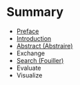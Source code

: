 # Summary

* [Preface](README.md)
* [Introduction](Introduction.md)
* [Abstract (Abstraire)](abstract.md)
* Exchange
* [Search (Fouiller)](search_fouiller.md)
* Evaluate
* Visualize

